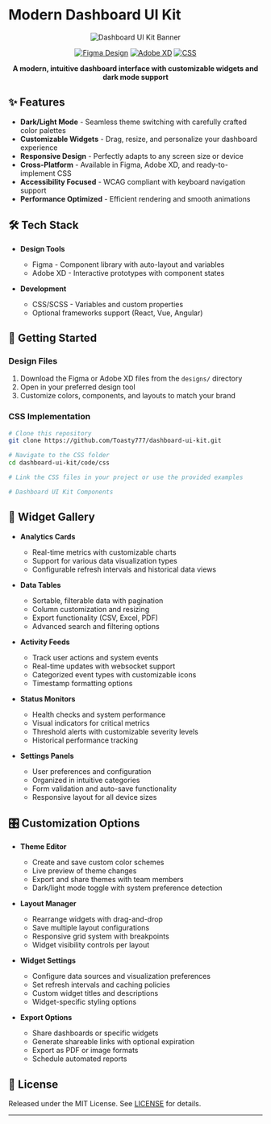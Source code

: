 # Modern Dashboard UI Kit

<div align="center">

![Dashboard UI Kit Banner](https://via.placeholder.com/1200x600/121212/6200EE?text=Modern+Dashboard+UI+Kit)

[![Figma Design](https://img.shields.io/badge/Figma-Design-F24E1E?style=for-the-badge&logo=figma&logoColor=white)](https://github.com/Toasty777/dashboard-ui-kit)
[![Adobe XD](https://img.shields.io/badge/Adobe_XD-Prototype-FF61F6?style=for-the-badge&logo=adobe-xd&logoColor=white)](https://github.com/Toasty777/dashboard-ui-kit)
[![CSS](https://img.shields.io/badge/CSS-Implementation-1572B6?style=for-the-badge&logo=css3&logoColor=white)](https://github.com/Toasty777/dashboard-ui-kit)

**A modern, intuitive dashboard interface with customizable widgets and dark mode support**

</div>

## ✨ Features

- **Dark/Light Mode** - Seamless theme switching with carefully crafted color palettes
- **Customizable Widgets** - Drag, resize, and personalize your dashboard experience
- **Responsive Design** - Perfectly adapts to any screen size or device
- **Cross-Platform** - Available in Figma, Adobe XD, and ready-to-implement CSS
- **Accessibility Focused** - WCAG compliant with keyboard navigation support
- **Performance Optimized** - Efficient rendering and smooth animations

## 🛠️ Tech Stack

- **Design Tools**
  - Figma - Component library with auto-layout and variables
  - Adobe XD - Interactive prototypes with component states
  
- **Development**
  - CSS/SCSS - Variables and custom properties
  - Optional frameworks support (React, Vue, Angular)

## 🚀 Getting Started

### Design Files

1. Download the Figma or Adobe XD files from the `designs/` directory
2. Open in your preferred design tool
3. Customize colors, components, and layouts to match your brand

### CSS Implementation

```bash
# Clone this repository
git clone https://github.com/Toasty777/dashboard-ui-kit.git

# Navigate to the CSS folder
cd dashboard-ui-kit/code/css

# Link the CSS files in your project or use the provided examples

# Dashboard UI Kit Components
```

## 💎 Widget Gallery

- **Analytics Cards**
  - Real-time metrics with customizable charts
  - Support for various data visualization types
  - Configurable refresh intervals and historical data views

- **Data Tables**
  - Sortable, filterable data with pagination
  - Column customization and resizing
  - Export functionality (CSV, Excel, PDF)
  - Advanced search and filtering options

- **Activity Feeds**
  - Track user actions and system events
  - Real-time updates with websocket support
  - Categorized event types with customizable icons
  - Timestamp formatting options

- **Status Monitors**
  - Health checks and system performance
  - Visual indicators for critical metrics
  - Threshold alerts with customizable severity levels
  - Historical performance tracking

- **Settings Panels**
  - User preferences and configuration
  - Organized in intuitive categories
  - Form validation and auto-save functionality
  - Responsive layout for all device sizes

## 🎛️ Customization Options

- **Theme Editor**
  - Create and save custom color schemes
  - Live preview of theme changes
  - Export and share themes with team members
  - Dark/light mode toggle with system preference detection

- **Layout Manager**
  - Rearrange widgets with drag-and-drop
  - Save multiple layout configurations
  - Responsive grid system with breakpoints
  - Widget visibility controls per layout

- **Widget Settings**
  - Configure data sources and visualization preferences
  - Set refresh intervals and caching policies
  - Custom widget titles and descriptions
  - Widget-specific styling options

- **Export Options**
  - Share dashboards or specific widgets
  - Generate shareable links with optional expiration
  - Export as PDF or image formats
  - Schedule automated reports

## 📄 License

Released under the MIT License. See [LICENSE](LICENSE) for details.

---
